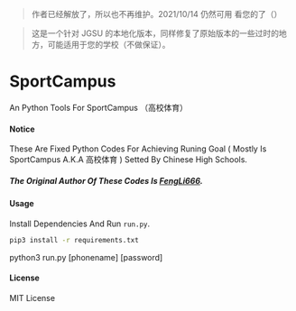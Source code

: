 > 作者已经解放了，所以也不再维护。2021/10/14 仍然可用
> 看您的了（）

> 这是一个针对 JGSU 的本地化版本，同样修复了原始版本的一些过时的地方，可能适用于您的学校（不做保证）。

# SportCampus
 An Python Tools For SportCampus （高校体育）
 
#### Notice
These Are Fixed Python Codes For Achieving Runing Goal ( Mostly Is SportCampus A.K.A 高校体育 ) Setted By Chinese High Schools.
##### The Original Author Of These Codes Is [FengLi666](https://github.com/FengLi666/sports).


#### Usage
Install Dependencies And Run `run.py`.

```sh
pip3 install -r requirements.txt
```

python3 run.py [phonename] [password]

#### License
MIT License
